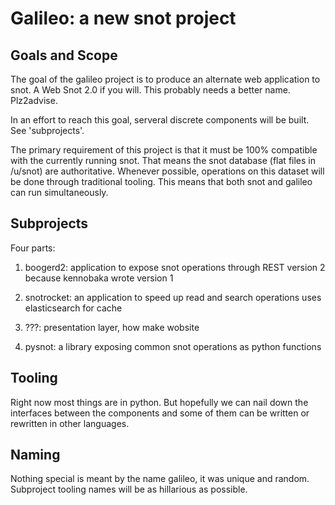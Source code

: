 Galileo: a new snot project
===========================



Goals and Scope
---------------


The goal of the galileo project is to produce an alternate web application to snot. A Web Snot 2.0 if you will. This probably needs a better name. Plz2advise.

In an effort to reach this goal, serveral discrete components will be built. See 'subprojects'.

The primary requirement of this project is that it must be 100% compatible with the currently running snot. That means the snot database (flat files in /u/snot) are authoritative. Whenever possible, operations on this dataset will be done through traditional tooling. This means that both snot and galileo can run simultaneously.



Subprojects
-----------


Four parts:


1) boogerd2: application to expose snot operations through REST
   version 2 because kennobaka wrote version 1


2) snotrocket: an application to speed up read and search operations
    uses elasticsearch for cache


3) ???: presentation layer, how make wobsite


4) pysnot: a library exposing common snot operations as python functions




Tooling
-------


Right now most things are in python. But hopefully we can nail down the interfaces between the components and some of them can be written or rewritten in other languages.


Naming
------


Nothing special is meant by the name galileo, it was unique and random. Subproject tooling names will be as hillarious as possible.

